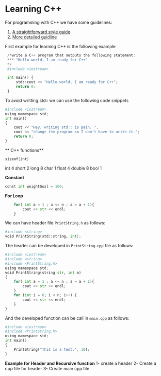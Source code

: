 # Learning C++

For programming with C++ we have some guidelines:
1. [A straightforward style guide](https://github.com/Microsoft/AirSim/blob/master/docs/coding_guidelines.md) 
2. [More detailed guidline](https://google.github.io/styleguide/cppguide.html)

First example for learning C++ is the following example
```python
 /*write a C++ program that outputs the following statement:
 *** "Hello world, I am ready for C++"
 */
 #include <iostream>

 int main() {
     std::cout << "Hello world, I am ready for C++";
     return 0;
 }
```

To avoid writting std:: we can use the following code snippets

```python
#include <iostream>
using namespace std;
int main()
{
    cout << "Hey, writing std:: is pain, ";
    cout << "change the program so I don't have to write it.";
    return 0;
}
```

** C++ functions**

```cpython
sizeof(int)
```
int 4
short 2
long 8
char 1
float 4
double 8
bool 1


**Constant**
```python
const int weightGoal = 100;
```

**For Loop**
```python
    for( int a = 1 ; a <= n ; a = a + 1){
        cout << str << endl;
    } 
```

We can have header file `PrintString.h`  as follows:
```python
#include <string>
void PrintString(std::string, int);
```

The header can be developed in `PrintString.cpp` file as follows:
```python
#include <iostream>
#include <string>
#include <PrintString.h>
using namespace std;
void PrintString(string str, int n)
{
    for( int a = 1 ; a <= n ; a = a + 1){
        cout << str << endl;
    } 
    for (int i = 0; i < n; i++) {
        cout << str << endl;
    }
}
```

And the developed function can be call in `main.cpp` as follows:
```python
#include <iostream>
#include <PrintString.h>
using namespace std;
int main()
{
    PrintString("This is a test.", 10);
}
```

**Example for Header and Recursive function**
1- create a header 
2- Create a cpp file for header
3- Create main cpp file

<!--stackedit_data:
eyJoaXN0b3J5IjpbLTEzOTIwMDI0OTIsLTIxMjg4MjUzMjQsLT
EyMjA1ODQyNjgsLTIwOTQ1Njc2MzQsLTE2NzE4NzQ5MDUsLTY2
ODg4ODIwMSwyNDAwMzQ2NSwtMTAzNTE4MDk1MCwtMTI4MDMwMj
E5MV19
-->